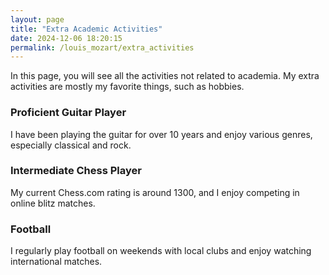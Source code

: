 ```yaml
---
layout: page
title: "Extra Academic Activities"
date: 2024-12-06 18:20:15
permalink: /louis_mozart/extra_activities
---
```


In this page, you will see all the activities not related to academia. My extra activities are mostly my favorite things, such as hobbies.

<!--more-->

### Proficient Guitar Player  
I have been playing the guitar for over 10 years and enjoy various genres, especially classical and rock.

### Intermediate Chess Player  
My current Chess.com rating is around 1300, and I enjoy competing in online blitz matches.

### Football  
I regularly play football on weekends with local clubs and enjoy watching international matches.
